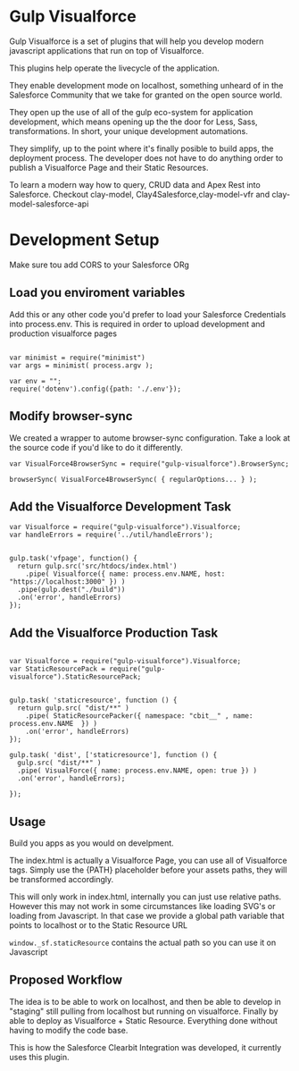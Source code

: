 # Gulp Visualforce

Gulp Visualforce is a set of plugins that will help you develop modern javascript applications that run on top of Visualforce.

This plugins help operate the livecycle of the application. 

They enable development mode on localhost, something unheard of in the Salesforce Community that we take for granted on the open source world.

They open up the use of all of the gulp eco-system for application development, which means opening up the the door for Less, Sass, transformations. In short, your unique development automations.

They simplify, up to the point where it's finally posible to build apps, the deployment process. The developer does not have to do anything order to publish a Visualforce Page and their Static Resources. 

To learn a modern way how to query, CRUD data and Apex Rest into Salesforce. Checkout clay-model, Clay4Salesforce,clay-model-vfr and clay-model-salesforce-api

# Development Setup

Make sure tou add CORS to your Salesforce ORg

## Load you enviroment variables

Add this or any other code you'd prefer to load your Salesforce Credentials into process.env. This is required in order to upload development and production visualforce pages

```

var minimist = require("minimist")
var args = minimist( process.argv );

var env = "";
require('dotenv').config({path: './.env'}); 

```

## Modify browser-sync
We created a wrapper to autome browser-sync configuration. Take a look at the source code if you'd like to do it differently.

```
var VisualForce4BrowserSync = require("gulp-visualforce").BrowserSync;

browserSync( VisualForce4BrowserSync( { regularOptions... } );

```


## Add the Visualforce Development Task

```
var Visualforce = require("gulp-visualforce").Visualforce;
var handleErrors = require('../util/handleErrors');


gulp.task('vfpage', function() {
  return gulp.src('src/htdocs/index.html')
	.pipe( Visualforce({ name: process.env.NAME, host: "https://localhost:3000" }) )
  .pipe(gulp.dest("./build"))
  .on('error', handleErrors)
});
```

## Add the Visualforce Production Task

```

var Visualforce = require("gulp-visualforce").Visualforce;
var StaticResourcePack = require("gulp-visualforce").StaticResourcePack;


gulp.task( 'staticresource', function () {
  return gulp.src( "dist/**" )
    .pipe( StaticResourcePacker({ namespace: "cbit__" , name: process.env.NAME  }) )
    .on('error', handleErrors)
});

gulp.task( 'dist', ['staticresource'], function () {
  gulp.src( "dist/**" )
  .pipe( VisualForce({ name: process.env.NAME, open: true }) )
  .on('error', handleErrors);

});
```

## Usage

Build you apps as you would on develpment. 

The index.html is actually a Visualforce Page, you can use all of Visualforce tags. Simply use the {PATH} placeholder before your assets paths, they will be transformed accordingly.

This will only work in index.html, internally you can just use relative paths. However this may not work in some circumstances like loading SVG's or loading from Javascript. In that case we provide a global path variable that points to localhost or to the Static Resource URL

`window._sf.staticResource` contains the actual path so you can use it on Javascript


## Proposed Workflow

The idea is to be able to work on localhost, and then be able to develop in "staging" still pulling from localhost but running on visualforce. Finally by able to deploy as Visualforce + Static Resource. Everything done without having to modify the code base.

This is how the Salesforce Clearbit Integration was developed, it currently uses this plugin.



